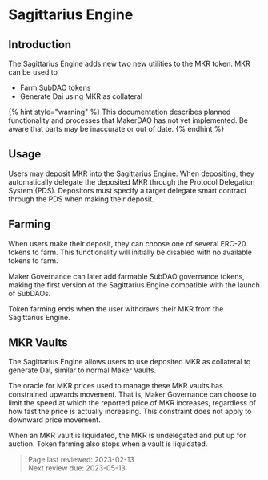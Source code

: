 # Sagittarius Engine

## Introduction
The Sagittarius Engine adds new two new utilities to the MKR token. MKR can be used to 
- Farm SubDAO tokens
- Generate Dai using MKR as collateral

{% hint style="warning" %} This documentation describes planned functionality and processes that MakerDAO has not yet implemented. Be aware that parts may be inaccurate or out of date. {% endhint %}

## Usage
Users may deposit MKR into the Sagittarius Engine. When depositing, they automatically delegate the deposited MKR through the Protocol Delegation System (PDS). Depositors must specify a target delegate smart contract through the PDS when making their deposit.

## Farming
When users make their deposit, they can choose one of several ERC-20 tokens to farm. This functionality will initially be disabled with no available tokens to farm. 

Maker Governance can later add farmable SubDAO governance tokens, making the first version of the Sagittarius Engine compatible with the launch of SubDAOs.

Token farming ends when the user withdraws their MKR from the Sagittarius Engine.

## MKR Vaults
The Sagittarius Engine allows users to use deposited MKR as collateral to generate Dai, similar to normal Maker Vaults. 

The oracle for MKR prices used to manage these MKR vaults has constrained upwards movement. That is, Maker Governance can choose to limit the speed at which the reported price of MKR increases, regardless of how fast the price is actually increasing. This constraint does not apply to downward price movement. 

When an MKR vault is liquidated, the MKR is undelegated and put up for auction. Token farming also stops when a vault is liquidated.


>Page last reviewed: 2023-02-13    
>Next review due: 2023-05-13  






